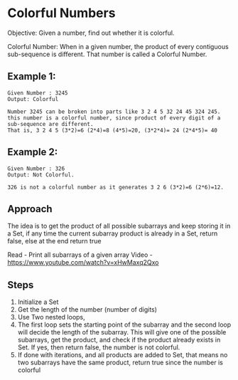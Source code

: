# Colorful Numbers

Objective: Given a number, find out whether it is colorful.

Colorful Number: When in a given number, the product of every contiguous sub-sequence is different. That number is called a Colorful Number. 

## Example 1:
```
Given Number : 3245
Output: Colorful

Number 3245 can be broken into parts like 3 2 4 5 32 24 45 324 245.
this number is a colorful number, since product of every digit of a sub-sequence are different.
That is, 3 2 4 5 (3*2)=6 (2*4)=8 (4*5)=20, (3*2*4)= 24 (2*4*5)= 40
```

## Example 2:

```
Given Number : 326
Output: Not Colorful.

326 is not a colorful number as it generates 3 2 6 (3*2)=6 (2*6)=12.
```

## Approach

The idea is to get the product of all possible subarrays and keep storing it in a Set, if any time the current subarray product is already in a Set, return false, else at the end return true 

Read - Print all subarrays of a given array Video - https://www.youtube.com/watch?v=xHwMaxq2Qxo

## Steps

1. Initialize a Set
2. Get the length of the number (number of digits)
3. Use Two nested loops, 
4. The first loop sets the starting point of the subarray and the second loop will decide the length of the subarray. This will give one of the possible subarrays, get the product, and check if the product already exists in Set. If yes, then return false, the number is not colorful.
5. If done with iterations, and all products are added to Set, that means no two subarrays have the same product, return true since the number is colorful